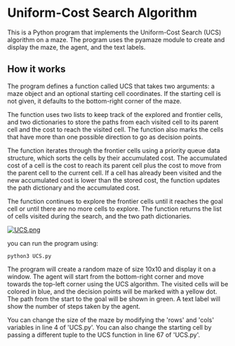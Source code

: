 # Uniform-Cost Search Algorithm

This is a Python program that implements the Uniform-Cost Search (UCS) algorithm on a maze. The program uses the pyamaze module to create and display the maze, the agent, and the text labels.

## How it works

The program defines a function called UCS that takes two arguments: a maze object and an optional starting cell coordinates. If the starting cell is not given, it defaults to the bottom-right corner of the maze.

The function uses two lists to keep track of the explored and frontier cells, and two dictionaries to store the paths from each visited cell to its parent cell and the cost to reach the visited cell. The function also marks the cells that have more than one possible direction to go as decision points.

The function iterates through the frontier cells using a priority queue data structure, which sorts the cells by their accumulated cost. The accumulated cost of a cell is the cost to reach its parent cell plus the cost to move from the parent cell to the current cell. If a cell has already been visited and the new accumulated cost is lower than the stored cost, the function updates the path dictionary and the accumulated cost.

The function continues to explore the frontier cells until it reaches the goal cell or until there are no more cells to explore. The function returns the list of cells visited during the search, and the two path dictionaries.

[![UCS.png](https://i.postimg.cc/90R5Lg5k/UCS.png)](https://postimg.cc/MfSFTDG0)

you can run the program using:

```command
python3 UCS.py
```

The program will create a random maze of size 10x10 and display it on a window. The agent will start from the bottom-right corner and move towards the top-left corner using the UCS algorithm. The visited cells will be colored in blue, and the decision points will be marked with a yellow dot. The path from the start to the goal will be shown in green. A text label will show the number of steps taken by the agent.

You can change the size of the maze by modifying the 'rows' and 'cols' variables in line 4 of 'UCS.py'. You can also change the starting cell by passing a different tuple to the UCS function in line 67 of 'UCS.py'.
